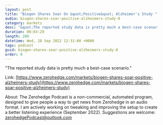 ```yaml
---
layout: post
title: "Biogen Shares Soar On &quot;Positive&quot; Alzheimer's Study "
audio: biogen-shares-soar-positive-alzheimers-study-0
category: markets
desc: "&quot;The reported study data is pretty much a best-case scenario.&quot; "
duration: 00:03:29
length: 209
datetime: Wed, 28 Sep 2022 12:31:00 +0000
tags: podcast
guid: biogen-shares-soar-positive-alzheimers-study-0
order: 0
---
```

&quot;The reported study data is pretty much a best-case scenario.&quot; 

Link: [https://www.zerohedge.com/markets/biogen-shares-soar-positive-alzheimers-study](https://www.zerohedge.com/markets/biogen-shares-soar-positive-alzheimers-study)

About: The Zerohedge Podcast is a non-commercial, automated program, designed to give people a way to get news from Zerohedge in an audio format.  I am actively working on tweaking and improving the setup to create a better listening experience (September 2022).  Suggestions are welcome: [zerohedgePodcast@outlook.com](mailto:zerohedgePodcast@outlook.com)
